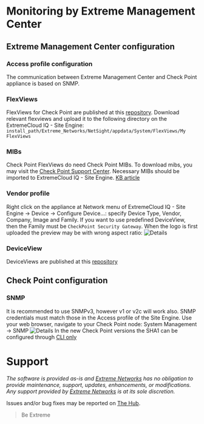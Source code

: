 # Monitoring by Extreme Management Center

## Extreme Management Center configuration

### Access profile configuration
The communication between Extreme Management Center and Check Point appliance is based on SNMP.

### FlexViews
FlexViews for Check Point are published at this [repository](https://github.com/extremenetworks/XMC-Report-Views/blob/master/FlexView/CheckPoint/README.md).
Download relevant flexviews and upload it to the following directory on the ExtremeCloud IQ - Site Engine:
`install_path/Extreme_Networks/NetSight/appdata/System/FlexViews/My FlexViews`

### MIBs
Check Point FlexViews do need Check Point MIBs. To download mibs, you may visit the [Check Point Support Center](https://supportcenter.checkpoint.com/supportcenter/portal?eventSubmit_doGoviewsolutiondetails=&solutionid=sk90470).
Necessary MIBs should be imported to ExtremeCloud IQ - Site Engine. [KB article](https://extremeportal.force.com/ExtrArticleDetail?an=000080448&q=Netsight-Importing-a-MIB-into-Netsight)

### Vendor profile
Right click on the appliance at Network menu of ExtremeCloud IQ - Site Engine -> Device -> Configure Device…: specify Device Type, Vendor, Company, Image and Family. If you want to use predefined DeviceView, then the Family must be `CheckPoint Security Gateway`. When the logo is first uploaded the preview may be with wrong aspect ratio:
![Details](https://github.com/extremenetworks/Netsight-Report-Views/blob/master/DeviceView/CheckPoint/sample/DeviceFamily.png "Details")

### DeviceView
DeviceViews are published at this [repository](https://github.com/extremenetworks/XMC-Report-Views/blob/master/DeviceView/CheckPoint/README.md)

## Check Point configuration

### SNMP
It is recommended to use SNMPv3, however v1 or v2c will work also. SNMP credentials must match those in the Access profile of the Site Engine. Use your web browser, navigate to your Check Point node: System Management -> SNMP
![Details](CheckPointSNMP.png "SNMP Check Point config")
In the new Check Point versions the SHA1 can be configured through [CLI only](https://community.checkpoint.com/t5/General-Topics/R81-SNMP-does-not-support-SHA1-anymore/td-p/107683)

# Support
_The software is provided as-is and [Extreme Networks](http://www.extremenetworks.com/) has no obligation to provide maintenance, support, updates, enhancements, or modifications. Any support provided by [Extreme Networks](http://www.extremenetworks.com/) is at its sole discretion._

Issues and/or bug fixes may be reported on [The Hub](https://community.extremenetworks.com/extreme).

>Be Extreme
